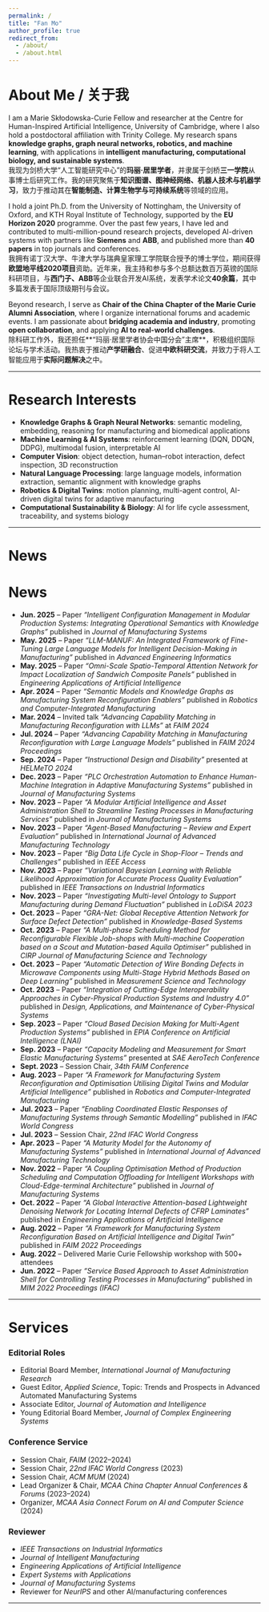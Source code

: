 ```yaml
---
permalink: /
title: "Fan Mo"
author_profile: true
redirect_from: 
  - /about/
  - /about.html
---
```


# About Me / 关于我

I am a Marie Skłodowska-Curie Fellow and researcher at the Centre for Human-Inspired Artificial Intelligence, University of Cambridge, where I also hold a postdoctoral affiliation with Trinity College.  My research spans **knowledge graphs, graph neural networks, robotics, and machine learning**, with applications in **intelligent manufacturing, computational biology, and sustainable systems**.  
我现为剑桥大学“人工智能研究中心”的**玛丽·居里学者**，并隶属于剑桥**三一学院**从事博士后研究工作。我的研究聚焦于**知识图谱、图神经网络、机器人技术与机器学习**，致力于推动其在**智能制造、计算生物学与可持续系统**等领域的应用。  

I hold a joint Ph.D. from the University of Nottingham, the University of Oxford, and KTH Royal Institute of Technology, supported by the **EU Horizon 2020** programme. Over the past few years, I have led and contributed to multi-million-pound research projects, developed AI-driven systems with partners like **Siemens** and **ABB**, and published more than **40 papers** in top journals and conferences.  
我拥有诺丁汉大学、牛津大学与瑞典皇家理工学院联合授予的博士学位，期间获得**欧盟地平线2020项目**资助。近年来，我主持和参与多个总额达数百万英镑的国际科研项目，与**西门子、ABB**等企业联合开发AI系统，发表学术论文**40余篇**，其中多篇发表于国际顶级期刊与会议。  

Beyond research, I serve as **Chair of the China Chapter of the Marie Curie Alumni Association**, where I organize international forums and academic events.  I am passionate about **bridging academia and industry**, promoting **open collaboration**, and applying **AI to real-world challenges**.  
除科研工作外，我还担任**“玛丽·居里学者协会中国分会”主席**，积极组织国际论坛与学术活动。我热衷于推动**产学研融合**、促进**中欧科研交流**，并致力于将人工智能应用于**实际问题解决**之中。  

---

# Research Interests

- **Knowledge Graphs & Graph Neural Networks**: semantic modeling, embedding, reasoning for manufacturing and biomedical applications  
- **Machine Learning & AI Systems**: reinforcement learning (DQN, DDQN, DDPG), multimodal fusion, interpretable AI  
- **Computer Vision**: object detection, human–robot interaction, defect inspection, 3D reconstruction  
- **Natural Language Processing**: large language models, information extraction, semantic alignment with knowledge graphs  
- **Robotics & Digital Twins**: motion planning, multi-agent control, AI-driven digital twins for adaptive manufacturing  
- **Computational Sustainability & Biology**: AI for life cycle assessment, traceability, and systems biology  

---
# News  

# News  

- **Jun. 2025** – Paper *“Intelligent Configuration Management in Modular Production Systems: Integrating Operational Semantics with Knowledge Graphs”* published in *Journal of Manufacturing Systems*  
- **May. 2025** – Paper *“LLM-MANUF: An Integrated Framework of Fine-Tuning Large Language Models for Intelligent Decision-Making in Manufacturing”* published in *Advanced Engineering Informatics*  
- **May. 2025** – Paper *“Omni-Scale Spatio-Temporal Attention Network for Impact Localization of Sandwich Composite Panels”* published in *Engineering Applications of Artificial Intelligence*  
- **Apr. 2024** – Paper *“Semantic Models and Knowledge Graphs as Manufacturing System Reconfiguration Enablers”* published in *Robotics and Computer-Integrated Manufacturing*  
- **Mar. 2024** – Invited talk *“Advancing Capability Matching in Manufacturing Reconfiguration with LLMs”* at *FAIM 2024*  
- **Jul. 2024** – Paper *“Advancing Capability Matching in Manufacturing Reconfiguration with Large Language Models”* published in *FAIM 2024 Proceedings*  
- **Sep. 2024** – Paper *“Instructional Design and Disability”* presented at *HELMeTO 2024*  
- **Dec. 2023** – Paper *“PLC Orchestration Automation to Enhance Human-Machine Integration in Adaptive Manufacturing Systems”* published in *Journal of Manufacturing Systems*  
- **Nov. 2023** – Paper *“A Modular Artificial Intelligence and Asset Administration Shell to Streamline Testing Processes in Manufacturing Services”* published in *Journal of Manufacturing Systems*  
- **Nov. 2023** – Paper *“Agent-Based Manufacturing – Review and Expert Evaluation”* published in *International Journal of Advanced Manufacturing Technology*  
- **Nov. 2023** – Paper *“Big Data Life Cycle in Shop-Floor – Trends and Challenges”* published in *IEEE Access*  
- **Nov. 2023** – Paper *“Variational Bayesian Learning with Reliable Likelihood Approximation for Accurate Process Quality Evaluation”* published in *IEEE Transactions on Industrial Informatics*  
- **Nov. 2023** – Paper *“Investigating Multi-level Ontology to Support Manufacturing during Demand Fluctuation”* published in *LoDiSA 2023*  
- **Oct. 2023** – Paper *“GRA-Net: Global Receptive Attention Network for Surface Defect Detection”* published in *Knowledge-Based Systems*  
- **Oct. 2023** – Paper *“A Multi-phase Scheduling Method for Reconfigurable Flexible Job-shops with Multi-machine Cooperation based on a Scout and Mutation-based Aquila Optimiser”* published in *CIRP Journal of Manufacturing Science and Technology*  
- **Oct. 2023** – Paper *“Automatic Detection of Wire Bonding Defects in Microwave Components using Multi-Stage Hybrid Methods Based on Deep Learning”* published in *Measurement Science and Technology*  
- **Oct. 2023** – Paper *“Integration of Cutting-Edge Interoperability Approaches in Cyber-Physical Production Systems and Industry 4.0”* published in *Design, Applications, and Maintenance of Cyber-Physical Systems*  
- **Sep. 2023** – Paper *“Cloud Based Decision Making for Multi-Agent Production Systems”* published in *EPIA Conference on Artificial Intelligence (LNAI)*  
- **Sep. 2023** – Paper *“Capacity Modeling and Measurement for Smart Elastic Manufacturing Systems”* presented at *SAE AeroTech Conference*  
- **Sept. 2023** – Session Chair, *34th FAIM Conference*  
- **Aug. 2023** – Paper *“A Framework for Manufacturing System Reconfiguration and Optimisation Utilising Digital Twins and Modular Artificial Intelligence”* published in *Robotics and Computer-Integrated Manufacturing*  
- **Jul. 2023** – Paper *“Enabling Coordinated Elastic Responses of Manufacturing Systems through Semantic Modelling”* published in *IFAC World Congress*  
- **Jul. 2023** – Session Chair, *22nd IFAC World Congress*  
- **Apr. 2023** – Paper *“A Maturity Model for the Autonomy of Manufacturing Systems”* published in *International Journal of Advanced Manufacturing Technology*  
- **Nov. 2022** – Paper *“A Coupling Optimisation Method of Production Scheduling and Computation Offloading for Intelligent Workshops with Cloud-Edge-terminal Architecture”* published in *Journal of Manufacturing Systems*  
- **Oct. 2022** – Paper *“A Global Interactive Attention-based Lightweight Denoising Network for Locating Internal Defects of CFRP Laminates”* published in *Engineering Applications of Artificial Intelligence*  
- **Aug. 2022** – Paper *“A Framework for Manufacturing System Reconfiguration Based on Artificial Intelligence and Digital Twin”* published in *FAIM 2022 Proceedings*  
- **Aug. 2022** – Delivered Marie Curie Fellowship workshop with 500+ attendees  
- **Jun. 2022** – Paper *“Service Based Approach to Asset Administration Shell for Controlling Testing Processes in Manufacturing”* published in *MIM 2022 Proceedings (IFAC)*  

---

# Services

### Editorial Roles
- Editorial Board Member, *International Journal of Manufacturing Research*
- Guest Editor, *Applied Science*, Topic: Trends and Prospects in Advanced Automated Manufacturing Systems
- Associate Editor, *Journal of Automation and Intelligence*
- Young Editorial Board Member, *Journal of Complex Engineering Systems*  

### Conference Service
- Session Chair, *FAIM* (2022–2024)  
- Session Chair, *22nd IFAC World Congress* (2023)  
- Session Chair, *ACM MUM* (2024)  
- Lead Organizer & Chair, *MCAA China Chapter Annual Conferences & Forums* (2023–2024)  
- Organizer, *MCAA Asia Connect Forum on AI and Computer Science* (2024)  

### Reviewer
- *IEEE Transactions on Industrial Informatics*  
- *Journal of Intelligent Manufacturing*  
- *Engineering Applications of Artificial Intelligence*  
- *Expert Systems with Applications*  
- *Journal of Manufacturing Systems*  
- Reviewer for *NeurIPS* and other AI/manufacturing conferences  

---
